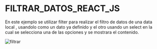 # FILTRAR_DATOS_REACT_JS

En este ejemplo se utilizar filter para realizar el filtro de datos de una data local , usandolo como un dato ya definido y el otro usando un select en la cual se selecciona una de las opciones y se mostrara el contenido.


![filtrar](https://user-images.githubusercontent.com/71619972/111055574-28f9c700-8445-11eb-9895-59556876e7ce.PNG)
